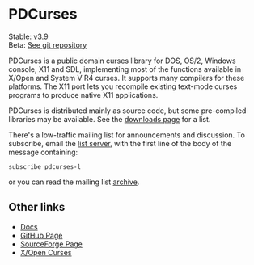 PDCurses
========

Stable: [v3.9]  
Beta: [See git repository][git]

PDCurses is a public domain curses library for DOS, OS/2, Windows
console, X11 and SDL, implementing most of the functions available in
X/Open and System V R4 curses. It supports many compilers for these
platforms. The X11 port lets you recompile existing text-mode curses
programs to produce native X11 applications.

PDCurses is distributed mainly as source code, but some pre-compiled
libraries may be available. See the [downloads page] for a list.

There's a low-traffic mailing list for announcements and discussion. To
subscribe, email the [list server], with the first line of the body of
the message containing:

`subscribe pdcurses-l`

or you can read the mailing list [archive].


Other links
-----------

* [Docs]
* [GitHub Page][git]
* [SourceForge Page]
* [X/Open Curses][xopen]


[v3.9]: https://github.com/wmcbrine/PDCurses/releases/tag/3.9
[git]: https://github.com/wmcbrine/PDCurses
[downloads page]: https://sourceforge.net/projects/pdcurses/files/
[list server]: mailto:majordomo@lightlink.com
[archive]: https://www.mail-archive.com/pdcurses-l@lightlink.com/

[Docs]: https://github.com/wmcbrine/PDCurses/blob/master/docs/README.md
[SourceForge Page]: https://sourceforge.net/projects/pdcurses
[xopen]: https://pubs.opengroup.org/onlinepubs/007908799/cursesix.html
